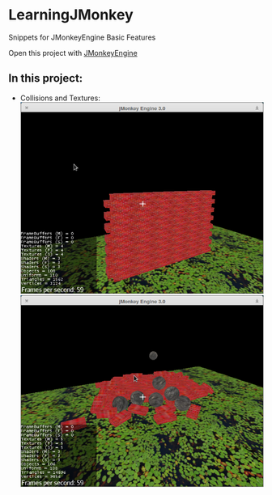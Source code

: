 LearningJMonkey
===============
Snippets for JMonkeyEngine Basic Features

Open this project with [JMonkeyEngine](http://jmonkeyengine.org/)

## In this project:
- Collisions and Textures: <br/>
  ![Screenshots 1](screenshots/ColisionesYTexturas1.png)
  ![Imagen de colisiones y texturas 2](screenshots/ColisionesYTexturas2.png)
